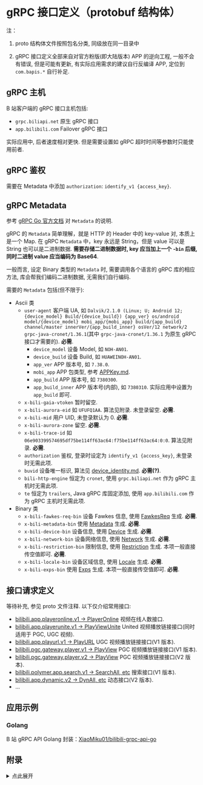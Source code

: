 # gRPC 接口定义（protobuf 结构体）

注：

1. proto 结构体文件按照包名分类, 同级放在同一目录中

2. gRPC 接口定义全部来自对官方粉版(即大陆版本) APP 的逆向工程, 一般不会有错误, 但是可能有更新, 有实际应用需求的建议自行反编译 APP, 定位到 `com.bapis.*` 自行补足.

## gRPC 主机

B 站客户端的 gRPC 接口主机包括:

+ `grpc.biliapi.net` 原生 gRPC 接口
+ `app.bilibili.com` Failover gRPC 接口

实际应用中, 后者速度相对更快. 但是需要设置如 gRPC 超时时间等参数时只能使用前者.

## gRPC 鉴权

需要在 Metadata 中添加 `authorization`: `identify_v1 {access_key}`.

## gRPC Metadata

参考 [gRPC Go 官方文档](https://github.com/grpc/grpc-go/blob/master/Documentation/grpc-metadata.md) 对 `Metadata` 的说明.

gRPC 的 `Metadata` 简单理解，就是 HTTP 的 Header 中的 key-value 对, 本质上是一个 Map. 在 gRPC `Metadata` 中，key 永远是 String，但是 value 可以是 String 也可以是二进制数据. **需要存储二进制数据时, key 应当加上一个 `-bin` 后缀, 同时二进制 value 应当编码为 Base64**.

一般而言, 设定 Binary 类型的 `Metadata` 时, 需要调用各个语言的 gRPC 库的相应方法, 库会帮我们编码二进制数据, 无需我们自行编码.

需要的 `Metadata` 包括(但不限于):

+ Ascii 类
  + `user-agent` 客户端 UA, 如 `Dalvik/2.1.0 (Linux; U; Android 12; {device_model} Build/{device_build}) {app_ver} os/android model/{device_model} mobi_app/{mobi_app} build/{app_build} channel/master innerVer/{app_build_inner} osVer/12 network/2 grpc-java-cronet/1.36.1`(其中 `grpc-java-cronet/1.36.1` 为原生 gRPC 接口才需要的). **必需**.
    + `device_model` 设备 Model, 如 `NOH-AN01`.
    + `device_build` 设备 Build, 如 `HUAWEINOH-AN01`.
    + `app_ver` APP 版本号, 如 `7.38.0`.
    + `mobi_app` APP 包类型, 参考 [APPKey.md](/docs/misc/sign/APPKey.md).
    + `app_build` APP 版本号, 如 `7380300`.
    + `app_build_inner` APP 版本号(内部), 如 `7380310`. 实际应用中设置为 `app_build` 即可.
  + `x-bili-gaia-vtoken` 暂时留空.
  + `x-bili-aurora-eid` 如 `UFUFQ1AA`. 算法见附录. 未登录留空. **必需**.
  + `x-bili-mid` 用户 UID, 未登录默认为 0. **必需**.
  + `x-bili-aurora-zone` 留空. **必需**.
  + `x-bili-trace-id` 如 `06e903399574695df75be114ff63ac64:f75be114ff63ac64:0:0`. 算法见附录. **必需**.
  + `authorization` 鉴权, 登录时设定为 `identify_v1 {access_key}`, 未登录时无需此项.
  + `buvid` 设备唯一标识, 算法见 [device_identity.md](/docs/misc/device_identity.md). **必需(?)**.
  + `bili-http-engine` 恒定为 `cronet`, 使用 `grpc.biliapi.net` 作为 gRPC 主机时无需此项.
  + `te` 恒定为 `trailers`, Java gRPC 库固定添加, 使用 `app.bilibili.com` 作为 gRPC 主机时无需此项.
+ Binary 类
  + `x-bili-fawkes-req-bin` 设备 Fawkes 信息, 使用 [FawkesReq](bilibili/metadata/fawkes/fawkes.proto) 生成. **必需**.
  + `x-bili-metadata-bin` 使用 [Metadata](bilibili/metadata/metadata.proto) 生成. **必需**.
  + `x-bili-device-bin` 设备信息, 使用 [Device](bilibili/metadata/device/device.proto) 生成. **必需**.
  + `x-bili-network-bin` 设备网络信息, 使用 [Network](bilibili/metadata/network/network.proto) 生成. **必需**.
  + `x-bili-restriction-bin` 限制信息, 使用 [Restriction](bilibili/metadata/restriction/restriction.proto) 生成. 本项一般直接传空值即可. **必需**.
  + `x-bili-locale-bin` 设备区域信息, 使用 [Locale](bilibili/metadata/locale/locale.proto) 生成. **必需**.
  + `x-bili-exps-bin` 使用 [Exps](bilibili/metadata/pararbox/pararbox.proto) 生成. 本项一般直接传空值即可. **必需**.


## 接口请求定义

等待补充, 参见 proto 文件注释. 以下仅介绍常用接口:

+ [bilibili.app.playeronline.v1 -> PlayerOnline](bilibili/app/playeronline/v1/playeronline.proto) 视频在线人数接口.
+ [bilibili.app.playerunite.v1 -> PlayViewUnite](bilibili/app/playerunite/v1/playerunite.proto) United 视频播放链接接口(同时适用于 PGC, UGC 视频).
+ [bilibili.app.playurl.v1 -> PlayURL](bilibili/app/playurl/v1/playurl.proto) UGC 视频播放链接接口(V1 版本).
+ [bilibili.pgc.gateway.player.v1 -> PlayView](bilibili/pgc/gateway/player/v1/playurl.proto) PGC 视频播放链接接口(V1 版本).
+ [bilibili.pgc.gateway.player.v2 -> PlayView](bilibili/pgc/gateway/player/v2/playurl.proto) PGC 视频播放链接接口(V2 版本).
+ [bilibili.polymer.app.search.v1 -> SearchAll, etc](bilibili/polymer/app/search/v1/search.proto) 搜索接口(V1 版本).
+ [bilibili.app.dynamic.v2 -> DynAll, etc](bilibili/app/dynamic/v2/dynamic.proto) 动态接口(V2 版本).
+ ...

## 应用示例

### Golang

B 站 gRPC API Golang 封装：[XiaoMiku01/bilibili-grpc-api-go](https://github.com/XiaoMiku01/bilibili-grpc-api-go)

## 附录

<details>
<summary>点此展开</summary>

### `x-bili-aurora-eid` 生成算法

```rust
pub fn gen_aurora_eid(uid: u64) -> Option<String> {
    if uid == 0 {
        return None;
    }
    let mut result_byte = Vec::with_capacity(64);
    // 1. 将 UID 字符串转为字节数组.
    let mid_byte = uid.to_string().into_bytes();
    // 2. 将字节数组逐位(记为第 i 位)与 b"ad1va46a7lza" 中第 (i % 12) 位进行异或操作, 作为结果数组第 i 位.
    mid_byte.iter().enumerate().for_each(|(i, v)| {
        result_byte.push(v ^ (b"ad1va46a7lza"[i % 12]))
    });
    // 3. 对字节数组执行 Base64 编码, 注意 no padding, 即得到 x-bili-aurora-eid.
    Some(base64::Engine::encode(
        &base64::engine::general_purpose::STANDARD_NO_PAD,
        result_byte,
    ))
}
```

### `x-bili-trace-id` 生成算法

```rust
pub fn gen_trace_id() -> String {
    // 1. 生成 32 位随机字符串 random_id , Charset 为 0~9, a~z. 
    let random_id = gen_random_string!(32);
    let mut random_trace_id = String::with_capacity(40);
    // 2. 取 random_id 前 24 位, 作为 random_trace_id.
    random_trace_id.push_str(&random_id[0..24]);
    // 3. 初始化一个长度为 3 的数组 b_arr, 初始值都为 0.
    let mut b_arr: [i8; 3] = [0i8; 3];
    // 并获取当前时间戳
    let mut ts = chrono::Local::now().timestamp();
    // 使用循环从高位到低位遍历 b_arr 数组, 循环体内执行以下逻辑:
    //  - 首先将 ts 右移 8 位
    //  - 然后根据条件向 b_arr 的第 i 位赋值: 
    //    - 如果 (ts / 128) % 2的结果为0, 则 b_arr[i] = ts % 256
    //    - 否则 b_arr[i] = ts % 256 - 256
    for i in (0..3).rev() {
        ts >>= 8;
        b_arr[i] = {
            if ((ts / 128) % 2) == 0 {
                (ts % 256) as i8
            } else {
                (ts % 256 - 256) as i8
            }
        }
    }
    // 4. 将数组 b_arr 中的每个元素逐个转换为两位的十六进制字符串并追加到 random_trace_id 中.
    for i in 0..3 {
        random_trace_id.push_str(&format!("{:0>2x}", b_arr[i]))
    }
    // 5. 将 random_id 的第 31, 32 个字符追加到 random_trace_id 中, 此时 random_trace_id 生成完毕, 应当为 32 位长度.
    random_trace_id.push_str(&random_id[30..32]);
    // 6. 最后, 按 `{random_trace_id}:{random_trace_id[16..32]}:0:0` 的顺序拼接起来, 即为 x-bili-trace-id
    let mut random_trace_id_final = String::with_capacity(64);
    random_trace_id_final.push_str(&random_trace_id);
    random_trace_id_final.push_str(":");
    random_trace_id_final.push_str(&random_trace_id[16..32]);
    random_trace_id_final.push_str(":0:0");
    random_trace_id_final
}
```

</details>
